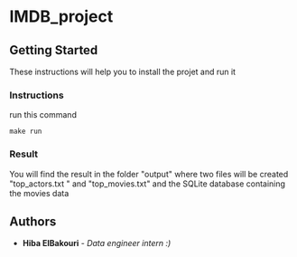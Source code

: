 # IMDB_project

## Getting Started

These instructions will help you to install the projet and run it
### Instructions

run this command
```
make run
```

### Result

You will find the result in the folder "output" where two files will be created "top_actors.txt " and "top_movies.txt" and the SQLite 
database containing the movies data



## Authors

* **Hiba ElBakouri** - *Data engineer intern :)*
